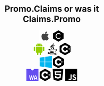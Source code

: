 <h1 align="center"><strong>Promo.Claims or was it Claims.Promo</strong></h1>
<p align="center">
  <img height="40" src="apple.png">
  <img height="40" src="c.png">
      <br/>
  <img height="40" src="android.png">
    <img height="40" src="java.png">
    <img height="40" src="cplusplus.png">
    <br/>
  <img height="40" src="microsoft.png">
  <img height="40" src="cplusplus.png">
  <br/>
  <img height="40" src="webassembly.png">
    <img height="40" src="cplusplus.png">
  <img height="40" src="html5.png">
  <img height="40" src="javascript.png">
</p>

